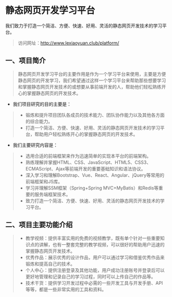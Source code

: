 # 静态网页开发学习平台
我们致力于打造一个简洁、方便、快速、好用、灵活的静态网页开发技术的学习平台。
> 访问网址：http://www.lexiaoyuan.club/platform/
## 一、项目简介
> 静态网页开发学习平台的主要作用是作为一个学习平台来使用，主要是方便静态网页的开发学习，我们希望通过这样一个学习平台来帮助那些想要学习和掌握静态网页开发技术的或想要从事前端开发的人，帮助他们轻松熟练开心的掌握静态网页的开发技术。
- 我们项目研究的目的主要是：
>- 锻炼和提升项目团队各成员的技术能力、团队协作能力以及其他各方面的综合能力。
>- 打造一个简洁、方便、快速、好用、灵活的静态网页开发技术的学习平台，帮助用户轻松熟练开心的掌握静态网页的开发技术。
- 我们主要研究内容是：
>- 选用合适的前端框架来作为迅速简单的实现本平台的前端架构。
>- 熟练理解并掌握HTML、CSS、JavaScript、HTML5、CSS3、ECMAScript、Ajax等前端开发的重要基础知识和语法协议。
>- 深入学习和理解Bootstrap、Vue、React、Angular、jQuery等常用的前端框架和JS库。
>- 学习并理解SSM框架（Spring+Spring MVC+MyBatis）和Redis等重要的服务端框架技术。
>- 致力打造一个简洁、方便、快速、好用、灵活的静态网页开发技术的学习平台。
## 二、项目主要功能介绍
>- 教学视频：提供丰富实用的免费的视频教学，既有单个针对一些重要知识点的讲解，也有一整套完整的教学视频，可以很好的帮助用户迅速的掌握静态网页开发技术。
>- 优秀作品：展示优秀的设计作品，用户可以通过学习和借鉴优秀作品来锻炼和提高自己的技术。
>- 个人中心：提供注册登录及其他功能，用户成功注册账号并登录后可以更好地管理和记录自己的学习过程，同时可以上传自己的作品等。
>- 技术干货：提供学习开发过程中必需的一些开发工具与开发手册、API等等，都是一些非常实用的工具和资料。


